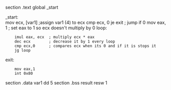 section .text
        global _start

_start:  
        mov ecx, [var1]   ;assign var1 (4) to ecx
        cmp ecx, 0
        je exit          ; jump if 0
        mov eax, 1       ; set eax to 1 so ecx doesn't  multiply by 0 
loop:

        imul eax, ecx  ; multiply ecx * eax 
        dec ecx        ; decrease it by 1 every loop
        cmp ecx,0      ; compares ecx when its 0 and if it is stops it
        jg loop        

exit:

        mov eax,1
        int 0x80


section .data
var1 dd 5
section .bss
result resw 1



